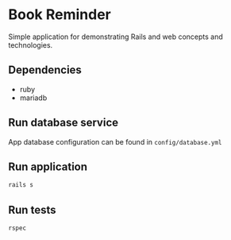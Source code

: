 # Book Reminder
Simple application for demonstrating Rails and web concepts and technologies.

## Dependencies
- ruby
- mariadb

## Run database service

App database configuration can be found in `config/database.yml`

## Run application

```bash
rails s
```

## Run tests

```bash
rspec
```